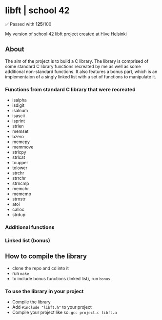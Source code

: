 # libft | school 42

✅ Passed with **125**/100

My version of school 42 libft project created at [Hive Helsinki](https://www.hive.fi/en/)

## About

The aim of the project is to build a C library. The library is comprised of some standard C library functions recreated by me as well as some additional non-standard functions. It also features a bonus part, which is an implementaion of a singly linked list with a set of functions to manipulate it.

### Functions from standard C library that were recreated

- isalpha
- isdigit
- isalnum
- isascii
- isprint
- strlen
- memset
- bzero
- memcpy
- memmove
- strlcpy
- strlcat
- toupper
- tolower
- strchr
- strrchr
- strncmp
- memchr
- memcmp
- strnstr
- atoi
- calloc
- strdup

### Additional functions

### Linked list (bonus)

## How to compile the library

- clone the repo and cd into it
- run `make`
- to include bonus functions (linked list), run `bonus`

### To use the library in your project

- Compile the library
- Add `#include "libft.h"` to your project
- Compile your project like so: `gcc project.c libft.a`
